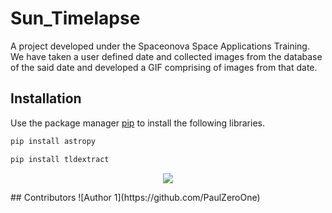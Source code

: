 # Sun_Timelapse
A project developed under the Spaceonova Space Applications Training. We have taken a user defined date and collected images from the database of the said date and developed a GIF comprising of images from that date.
## Installation
Use the package manager [pip](https://pip.pypa.io/en/stable/) to install the following libraries.
```bash
pip install astropy
```
```bash
pip install tldextract
```
<p align="center">
   <img src="https://gifimage.net/wp-content/uploads/2017/08/sol-gif-15.gif">
  </p>
 ## Contributors
 ![Author 1](https://github.com/PaulZeroOne)
